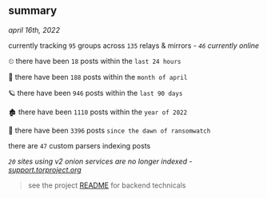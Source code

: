 
## summary
_april 16th, 2022_

currently tracking `95` groups across `135` relays & mirrors - _`46` currently online_

⏲ there have been `18` posts within the `last 24 hours`

🦈 there have been `188` posts within the `month of april`

🪐 there have been `946` posts within the `last 90 days`

🏚 there have been `1110` posts within the `year of 2022`

🦕 there have been `3396` posts `since the dawn of ransomwatch`

there are `47` custom parsers indexing posts

_`20` sites using v2 onion services are no longer indexed - [support.torproject.org](https://support.torproject.org/onionservices/v2-deprecation/)_

> see the project [README](https://github.com/thetanz/ransomwatch#ransomwatch--) for backend technicals
